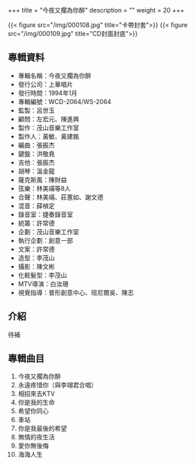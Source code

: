 +++
title = "今夜又擱為你醉"
description = ""
weight = 20
+++

{{< figure src="/img/000108.jpg" title="卡帶封套">}}
{{< figure src="/img/000109.jpg" title="CD封面封底">}}

## 專輯資料

* 專輯名稱：今夜又擱為你醉
* 發行公司：上華唱片
* 發行時間：1994年1月
* 專輯編號：WCD-2064/WS-2064
* 監製：呂世玉
* 顧問：左宏元、陳進興
* 製作：茂山音樂工作室
* 製作人：黃敏、黃建銘
* 編曲：張振杰
* 鍵盤：洪敬堯
* 吉他：張振杰
* 胡琴：溫金龍
* 薩克斯風：陳財益
* 弦樂：林美璊等8人
* 合聲：林美璊、莊蕙如、謝文德
* 混音：薛楨定
* 錄音室：捷奏錄音室
* 統籌：許常德
* 企劃：茂山音樂工作室
* 執行企劃：創意一部
* 文案：許常德
* 造型：李茂山
* 攝影：陳文彬
* 化粧髮型：李茂山
* MTV導演：白汝珊
* 視覺指導：普形創意中心、班尼爾吳、陳志

## 介紹

待補

## 專輯曲目

1. 今夜又擱為你醉
2. 永遠疼惜你（與李翊君合唱）
3. 相招來去KTV
4. 你是我的生命
5. 希望你同心
6. 車站
7. 你是我最後的希望
8. 無情的夜生活
9. 愛你無後悔
10. 海海人生
<br/>
<br/>
